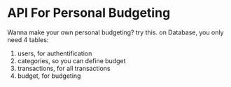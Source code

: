 # API For Personal Budgeting

Wanna make your own personal budgeting? try this.
on Database, you only need 4 tables: 
1. users, for authentification
2. categories, so you can define budget 
3. transactions, for all transactions
4. budget, for budgeting

